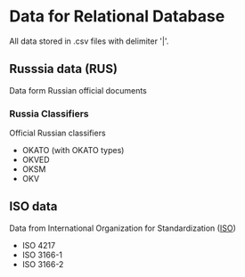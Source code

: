 # Data for Relational Database


All data stored in .csv files with delimiter '|'.

## Russsia data (RUS)
Data form Russian official documents

### Russia Classifiers
Official Russian classifiers

 - OKATO (with OKATO types)
 - OKVED
 - OKSM
 - OKV


## ISO data
Data from International Organization for Standardization ([ISO])

 - ISO 4217
 - ISO 3166-1
 - ISO 3166-2


[ISO]:http://www.iso.org